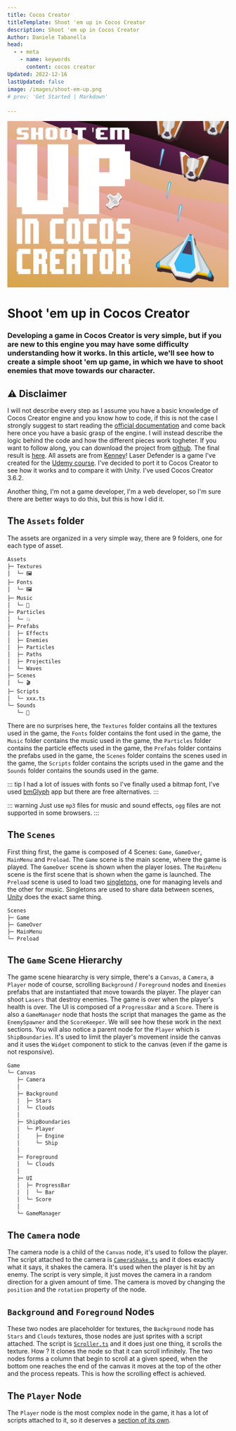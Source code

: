 ```yaml
---
title: Cocos Creator
titleTemplate: Shoot 'em up in Cocos Creator
description: Shoot 'em up in Cocos Creator
Author: Daniele Tabanella
head:
  - - meta
    - name: keywords
      content: cocos creator
Updated: 2022-12-16
lastUpdated: false
image: /images/shoot-em-up.png
# prev: 'Get Started | Markdown'

---
```


![Shoot 'em up in Cocos Creator](./images/shoot-em-up.png)

# Shoot 'em up in Cocos Creator

### Developing a game in Cocos Creator is very simple, but if you are new to this engine you may have some difficulty understanding how it works. In this article, we'll see how to create a simple shoot 'em up game, in which we have to shoot enemies that move towards our character.

## ⚠️ Disclaimer

I will not describe every step as I assume you have a basic knowledge of Cocos Creator engine and you know how to code, if this is not the case I strongly suggest to start reading the [official documentation](https://docs.cocos.com/creator/manual/en/) and come back here once you have a basic grasp of the engine. I will instead describe the logic behind the code and how the different pieces work togheter. If you want to follow along, you can download the project from [github](https://github.com/theRenard/cocos-creator-laser-defender). The final result is [here](https://tabanella.me/cocos-creator-laser-defender/). All assets are from [Kenney](https://kenney.nl/assets)! Laser Defender is a game I've created for the [Udemy course](https://www.udemy.com/course/unitycourse/). I've decided to port it to Cocos Creator to see how it works and to compare it with Unity. I've used Cocos Creator 3.6.2.

Another thing, I'm not a game developer, I'm a web developer, so I'm sure there are better ways to do this, but this is how I did it.

## The `Assets` folder

The assets are organized in a very simple way, there are 9 folders, one for each type of asset. 

```
Assets
├─ Textures
│  └─ 🖼️
├─ Fonts
│  └─ 🖼️
├─ Music
│  └─ 🎹
├─ Particles
│  └─ 💥
├─ Prefabs
│  ├─ Effects
│  ├─ Enemies
│  ├─ Particles
│  ├─ Paths
│  ├─ Projectiles
│  └─ Waves
├─ Scenes
│  └─ 🎬
├─ Scripts
│  └─ xxx.ts
└─ Sounds
   └─ 🔔
```

There are no surprises here, the `Textures` folder contains all the textures used in the game, the `Fonts` folder contains the font used in the game, the `Music` folder contains the music used in the game, the `Particles` folder contains the particle effects used in the game, the `Prefabs` folder contains the prefabs used in the game, the `Scenes` folder contains the scenes used in the game, the `Scripts` folder contains the scripts used in the game and the `Sounds` folder contains the sounds used in the game.

::: tip 
I had a lot of issues with fonts so I've finally used a bitmap font, I've used [bmGlyph](https://www.bmglyph.com) app but there are free alternatives.
:::

::: warning
Just use `mp3` files for music and sound effects, `ogg` files are not supported in some browsers.
:::


## The `Scenes`

First thing first, the game is composed of 4 Scenes: `Game`, `GameOver`, `MainMenu` and `Preload`. The `Game` scene is the main scene, where the game is played. The `GameOver` scene is shown when the player loses. The `MainMenu` scene is the first scene that is shown when the game is launched. The `Preload` scene is used to load two [singletons](https://refactoring.guru/design-patterns/singleton), one for managing levels and the other for music. Singletons are used to share data between scenes, [Unity](https://gamedevbeginner.com/singletons-in-unity-the-right-way/) does the exact same thing.

```
Scenes
├─ Game
├─ GameOver
├─ MainMenu
└─ Preload
```

## The `Game` Scene Hierarchy

The game scene hieararchy is very simple, there's a `Canvas`, a `Camera`, a `Player` node of course, scrolling `Background` / `Foreground` nodes and `Enemies` prefabs that are instantiated that move towards the player. The player can shoot `Lasers` that destroy enemies. The game is over when the player's health is over. The UI is composed of a `ProgressBar` and a `Score`. There is also a `GameManager` node that hosts the script that manages the game as the `EnemySpawner` and the `ScoreKeeper`. We will see how these work in the next sections. You will also notice a parent node for the `Player` which is `ShipBoundaries`. It's used to limit the player's movement inside the canvas and it uses the `Widget` component to stick to the canvas (even if the game is not responsive).

```
Game
└─ Canvas
   ├─ Camera
   │
   ├─ Background
   │  ├─ Stars
   │  └─ Clouds
   │
   ├─ ShipBoundaries
   │  └─ Player
   │     ├─ Engine
   │     └─ Ship
   │
   ├─ Foreground
   │  └─ Clouds
   │
   ├─ UI
   │  ├─ ProgressBar
   │  │  └─ Bar
   │  └─ Score
   │
   └─ GameManager

```

## The `Camera` node

The camera node is a child of the `Canvas` node, it's used to follow the player. The script attached to the camera is [`CameraShake.ts`](https://github.com/theRenard/cocos-creator-laser-defender/blob/master/assets/Scripts/CameraShake.ts) and it does exactly what it says, it shakes the camera. It's used when the player is hit by an enemy. The script is very simple, it just moves the camera in a random direction for a given amount of time. The camera is moved by changing the `position` and the `rotation` property of the node. 


## `Background` and `Foreground` Nodes

These two nodes are placeholder for textures, the `Background` node has `Stars` and `Clouds` textures, those nodes are just sprites with a script attached. The script is [`Scroller.ts`](https://github.com/theRenard/cocos-creator-laser-defender/blob/master/assets/Scripts/Scroller.ts) and it does just one thing, it scrolls the texture. How ? It clones the node so that it can scroll infinitely. The two nodes forms a column that begin to scroll at a given speed, when the bottom one reaches the end of the canvas it moves at the top of the other and the process repeats. This is how the scrolling effect is achieved.

## The `Player` Node

The `Player` node is the most complex node in the game, it has a lot of scripts attached to it, so it deserves a [section of its own](/articles/cocos-creator/shoot-em-up-in-cocos-creator/the_player_node). 